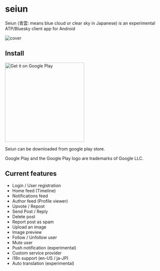 # seiun

Seiun (青雲: means blue cloud or clear sky in Japanese) is an experimental ATP/Bluesky client app for Android

![cover](https://github.com/akiomik/seiun/raw/main/assets/covers/cover-github.png)

## Install

<a href='https://play.google.com/store/apps/details?id=io.github.akiomik.seiun&pcampaignid=pcampaignidMKT-Other-global-all-co-prtnr-py-PartBadge-Mar2515-1'><img width="260" alt='Get it on Google Play' src='https://play.google.com/intl/ja/badges/static/images/badges/en_badge_web_generic.png'/></a>

Seiun can be downloaded from google play store.

Google Play and the Google Play logo are trademarks of Google LLC.

## Current features

- Login / User registration
- Home feed (Timeline)
- Notifications feed
- Author feed (Profile viewer)
- Upvote / Repost
- Send Post / Reply
- Delete post
- Report post as spam
- Upload an image
- Image preview
- Follow / Unfollow user
- Mute user
- Push notification (experimental)
- Custom service provider
- i18n support (en-US / ja-JP)
- Auto translation (experimental)

